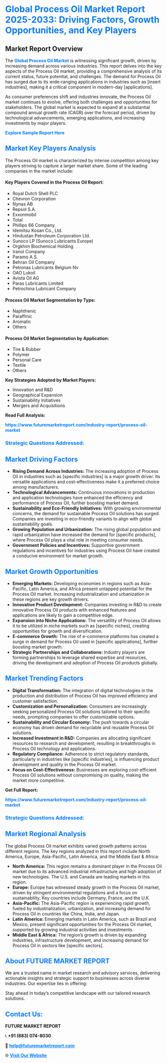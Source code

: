 <h1 style="color: #007BFF;">Global Process Oil Market Report 2025-2033: Driving Factors, Growth Opportunities, and Key Players</h1>

<section id="overview">
<h2>Market Report Overview</h2>
<p>The <a href="https://www.futuremarketreport.com/industry-report/process-oil-market" style="color: #007BFF; text-decoration: none;"><strong>Global Process Oil Market</strong></a> is witnessing significant growth, driven by increasing demand across various industries. This report delves into the key aspects of the Process Oil market, providing a comprehensive analysis of its current status, future potential, and challenges. The demand for Process Oil has surged due to its wide-ranging applications in industries such as [insert industries], making it a critical component in modern-day [applications].</p>
<p>As consumer preferences shift and industries innovate, the Process Oil market continues to evolve, offering both challenges and opportunities for stakeholders. The global market is expected to expand at a substantial compound annual growth rate (CAGR) over the forecast period, driven by technological advancements, emerging applications, and increasing investments by major players.</p>
</section>

<section id="overview">
<p><a href="https://www.futuremarketreport.com/request-sample/reportId=57925" style="color: #007BFF; text-decoration: none;"><strong>Explore Sample Report Here</strong></a></p>
</section>

<section id="key-players">
<h2 style="color: #007BFF;">Market Key Players Analysis</h2>
<p>The Process Oil market is characterized by intense competition among key players striving to capture a larger market share. Some of the leading companies in the market include:</p>
<h4>Key Players Covered in the Process Oil Report:</h4>
<ul><li>Royal Dutch Shell PLC</li><li>Chevron Corporation</li><li>Nynas AB</li><li>Repsol S.A.</li><li>Exxonmobil</li><li>Total</li><li>Phillips 66 Company</li><li>Idemitsu Kosan Co., Ltd.</li><li>Hindustan Petroleum Corporation Ltd.</li><li>Sunoco LP (Sunoco Lubricants Europe)</li><li>Orgkhim Biochemical Holding</li><li>Iranol Company</li><li>Paramo A.S.</li><li>Behran Oil Company</li><li>Petronas Lubricants Belgium Nv</li><li>OAO Lukoil</li><li>Avista Oil AG</li><li>Paras Lubricants Limited</li><li>Petrochina Lubricant Company</li></ul>
<h4>Process Oil Market Segmentation by Type:</h4>
<ul><li>Naphthenic</li><li>Paraffinic</li><li>Aromatic</li><li>Others</li></ul>

<h4>Process Oil Market Segmentation by Application:</h4>
<ul><li>Tire &amp; Rubber</li><li>Polymer</li><li>Personal Care</li><li>Textile</li><li>Others</li></ul>
<p><strong>Key Strategies Adopted by Market Players:</strong></p>
<ul>
<li>Innovation and R&D</li>
<li>Geographical Expansion</li>
<li>Sustainability Initiatives</li>
<li>Mergers and Acquisitions</li>
</ul>
</section>

<section>
<p><strong>Read Full Analysis: </strong></p><a href="https://www.futuremarketreport.com/industry-report/process-oil-market" style="color: #007BFF; text-decoration: none;"><strong>https://www.futuremarketreport.com/industry-report/process-oil-market</strong></a>
<h3 style="color: #007BFF;">Strategic Questions Addressed:</h3>
</section>

<section id="driving-factors">
<h2 style="color: #007BFF;">Market Driving Factors</h2>
<ul>
<li><strong>Rising Demand Across Industries:</strong> The increasing adoption of Process Oil in industries such as [specific industries] is a major growth driver. Its versatile applications and cost-effectiveness make it a preferred choice among manufacturers.</li>
<li><strong>Technological Advancements:</strong> Continuous innovations in production and application technologies have enhanced the efficiency and performance of Process Oil, further boosting market demand.</li>
<li><strong>Sustainability and Eco-Friendly Initiatives:</strong> With growing environmental concerns, the demand for sustainable Process Oil solutions has surged. Companies are investing in eco-friendly variants to align with global sustainability goals.</li>
<li><strong>Growing Population and Urbanization:</strong> The rising global population and rapid urbanization have increased the demand for [specific products], where Process Oil plays a vital role in meeting consumer needs.</li>
<li><strong>Government Policies and Incentives:</strong> Supportive government regulations and incentives for industries using Process Oil have created a conducive environment for market growth.</li>
</ul>
</section>

<section id="growth-opportunities">
<h2 style="color: #007BFF;">Market Growth Opportunities</h2>
<ul>
<li><strong>Emerging Markets:</strong> Developing economies in regions such as Asia-Pacific, Latin America, and Africa present untapped potential for the Process Oil market. Increasing industrialization and urbanization in these regions are key growth drivers.</li>
<li><strong>Innovative Product Development:</strong> Companies investing in R&D to create innovative Process Oil products with enhanced features and applications are likely to gain a competitive edge.</li>
<li><strong>Expansion into Niche Applications:</strong> The versatility of Process Oil allows it to be utilized in niche markets such as [specific niches], creating opportunities for growth and diversification.</li>
<li><strong>E-commerce Growth:</strong> The rise of e-commerce platforms has created a surge in demand for Process Oil used in [specific applications], further boosting market growth.</li>
<li><strong>Strategic Partnerships and Collaborations:</strong> Industry players are forming partnerships to leverage shared expertise and resources, driving the development and adoption of Process Oil products globally.</li>
</ul>
</section>

<section id="trending-factors">
<h2 style="color: #007BFF;">Market Trending Factors</h2>
<ul>
<li><strong>Digital Transformation:</strong> The integration of digital technologies in the production and distribution of Process Oil has improved efficiency and customer satisfaction.</li>
<li><strong>Customization and Personalization:</strong> Consumers are increasingly seeking personalized Process Oil solutions tailored to their specific needs, prompting companies to offer customizable options.</li>
<li><strong>Sustainability and Circular Economy:</strong> The push towards a circular economy has driven demand for recyclable and reusable Process Oil solutions.</li>
<li><strong>Increased Investment in R&D:</strong> Companies are allocating significant resources to research and development, resulting in breakthroughs in Process Oil technology and applications.</li>
<li><strong>Regulatory Compliance:</strong> Adherence to strict regulatory standards, particularly in industries like [specific industries], is influencing product development and quality in the Process Oil market.</li>
<li><strong>Focus on Cost-Effectiveness:</strong> Businesses are exploring cost-efficient Process Oil solutions without compromising on quality, making the market more competitive.</li>
</ul>
</section>

<section>
<p><strong>Get Full Report: </strong></p><a href="https://www.futuremarketreport.com/industry-report/process-oil-market" style="color: #007BFF; text-decoration: none;"><strong>https://www.futuremarketreport.com/industry-report/process-oil-market</strong></a>
<h3 style="color: #007BFF;">Strategic Questions Addressed:</h3>
</section>


<section id="regional-analysis">
<h2 style="color: #007BFF;">Market Regional Analysis</h2>
<p>The global Process Oil market exhibits varied growth patterns across different regions. The key regions analyzed in this report include North America, Europe, Asia-Pacific, Latin America, and the Middle East & Africa:</p>
<ul>
<li><strong>North America:</strong> This region remains a dominant player in the Process Oil market due to its advanced industrial infrastructure and high adoption of new technologies. The U.S. and Canada are leading markets in this region.</li>
<li><strong>Europe:</strong> Europe has witnessed steady growth in the Process Oil market, driven by stringent environmental regulations and a focus on sustainability. Key countries include Germany, France, and the U.K.</li>
<li><strong>Asia-Pacific:</strong> The Asia-Pacific region is experiencing rapid growth, fueled by industrialization, urbanization, and increasing demand for Process Oil in countries like China, India, and Japan.</li>
<li><strong>Latin America:</strong> Emerging markets in Latin America, such as Brazil and Mexico, present significant opportunities for the Process Oil market, supported by growing industrial activities and investments.</li>
<li><strong>Middle East & Africa:</strong> The region’s growth is driven by expanding industries, infrastructure development, and increasing demand for Process Oil in sectors like [specific sectors].</li>
</ul>
</section>

<footer>
<h2 style="color: #007BFF;">About FUTURE MARKET REPORT</h2>
<p>We are a trusted name in market research and advisory services, delivering actionable insights and strategic support to businesses across diverse industries. Our expertise lies in offering:</p>

<p>Stay ahead in today’s competitive landscape with our tailored research solutions.</p>

<h2 style="color: #007BFF;">Contact Us:</h2>
<p><strong>FUTURE MARKET REPORT</strong></p>
<p>📞 <strong>+91 (883) 074-8030</strong></p>
<p>📧 <strong><a href="mailto:help@futuremarketreport.com" style="color: #007BFF;">help@futuremarketreport.com</a></strong></p>
<p>🌐 <strong><a href="https://www.futuremarketreport.com/" style="color: #007BFF;">Visit Our Website</a></strong></p>
</footer>